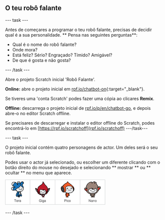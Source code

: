 ## O teu robô falante

\--- task \---

Antes de começares a programar o teu robô falante, precisas de decidir qual é a sua personalidade. ** Pensa nas seguintes perguntas**:

+ Qual é o nome do robô falante?
+ Onde mora?
+ Está feliz? Sério? Engraçado? Tímido? Amigável?
+ De que é gosta e não gosta?

\--- /task \---

Abre o projeto Scratch inicial 'Robô Falante'.

**Online:** abre o projeto inicial em [rpf.io/chatbot-on](http://rpf.io/chatbot-on){:target="_blank"}.

Se tiveres uma 'conta Scratch' podes fazer uma cópia ao clicares **Remix**.

**Offline:** descarrega o projeto inicial de [rpf.io/p/en/chatbot-go](http://rpf.io/p/en/chatbot-go), e depois abre-o no editor Scratch offline.

Se precisares de descarregar e instalar o editor offline do Scratch, podes encontrá-lo em [https://rpf.io/scratchoff](rpf.io/scratchoff) \---/task\---

\--- task \---

O projeto inicial contém quatro personagens de actor. Um deles será o seu robô falante.

Podes usar o actor já selecionado, ou escolher um diferente clicando com o botão direito do mouse no desejado e selecionando ** mostrar ** ou ** ocultar ** no menu que aparece.

![Escolhe um personagem](images/chatbot-characters.png)

\--- /task \---